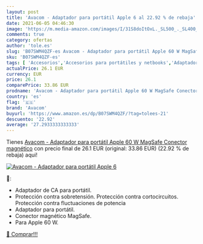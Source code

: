```yaml
---
layout: post
title: 'Avacom - Adaptador para portátil Apple 6 al 22.92 % de rebaja'
date: 2021-06-05 04:46:30
image: 'https://m.media-amazon.com/images/I/31S8doItOxL._SL500_._SL400_.jpg'
comments: true
category: ofertas
author: 'tole.es'
slug: 'B07SWM4QZF-es Avacom - Adaptador para portátil Apple 60 W MagSafe...'
sku: 'B07SWM4QZF-es'
tags: [ 'Accesorios','Accesorios para portátiles y netbooks','Adaptadores','Cargadores y adaptadores para portátiles y netbooks','Cargadores y bases de carga para portátiles y netbooks','Informática','apple','avacom', ]
actualPrice: 26.1 EUR
currency: EUR
price: 26.1
comparePrice: 33.86 EUR
prodname: 'Avacom - Adaptador para portátil Apple 60 W MagSafe Conector magnético'
country: 'es'
flag: '🇪🇸'
brand: 'Avacom'
buyurl: 'https://www.amazon.es/dp/B07SWM4QZF/?tag=tolees-21'
descuento: '22.92'
average: '27.2933333333333'
---
```


Tienes [Avacom - Adaptador para portátil Apple 60 W MagSafe Conector magnético](https://www.amazon.es/dp/B07SWM4QZF/?tag=tolees-21) con precio final de  26.1 EUR (original: 33.86 EUR) (22.92 %  de rebaja) aqui!

[![Avacom - Adaptador para portátil Apple 6](https://m.media-amazon.com/images/I/31S8doItOxL._SL500_._SL400_.jpg)](https://www.amazon.es/dp/B07SWM4QZF/?tag=tolees-21)

🔎:

- Adaptador de CA para portátil.
- Protección contra sobretensión. Protección contra cortocircuitos. Protección contra fluctuaciones de potencia
- Adaptador para portátil.
- Conector magnético MagSafe.
- Para Apple 60 W.

[🛒 Comprar!!!](https://www.amazon.es/dp/B07SWM4QZF/?tag=tolees-21)
